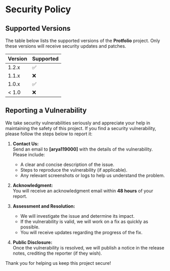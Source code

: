 # Security Policy

## Supported Versions

The table below lists the supported versions of the **Protfolio** project. Only these versions will receive security updates and patches.

| Version   | Supported          |
| --------- | ------------------ |
| 1.2.x     | :white_check_mark: |
| 1.1.x     | :x:                |
| 1.0.x     | :white_check_mark: |
| < 1.0     | :x:                |

## Reporting a Vulnerability

We take security vulnerabilities seriously and appreciate your help in maintaining the safety of this project. If you find a security vulnerability, please follow the steps below to report it:

1. **Contact Us:**  
   Send an email to **[arya119000]** with the details of the vulnerability. Please include:
   - A clear and concise description of the issue.
   - Steps to reproduce the vulnerability (if applicable).
   - Any relevant screenshots or logs to help us understand the problem.

2. **Acknowledgment:**  
   You will receive an acknowledgment email within **48 hours** of your report.

3. **Assessment and Resolution:**  
   - We will investigate the issue and determine its impact.
   - If the vulnerability is valid, we will work on a fix as quickly as possible.
   - You will receive updates regarding the progress of the fix.

4. **Public Disclosure:**  
   Once the vulnerability is resolved, we will publish a notice in the release notes, crediting the reporter (if they wish).

Thank you for helping us keep this project secure!

